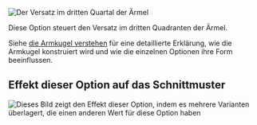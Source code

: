 ![Der Versatz im dritten Quartal der Ärmel](./sleevecapq3offset.svg)

Diese Option steuert den Versatz im dritten Quadranten der Ärmel.

<Tip>

Siehe [die Armkugel verstehen](/docs/patterns/brian/options#understanding-the-sleevecap) für eine detaillierte Erklärung, wie die Armkugel konstruiert wird und wie die einzelnen Optionen ihre Form beeinflussen.

</Tip>

## Effekt dieser Option auf das Schnittmuster

![Dieses Bild zeigt den Effekt dieser Option, indem es mehrere Varianten überlagert, die einen anderen Wert für diese Option haben](sven_sleevecapq3offset_sample.svg "Effekt dieser Option auf das Schnittmuster")
